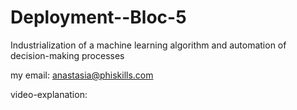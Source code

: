 # Deployment--Bloc-5
Industrialization of a machine learning algorithm and automation of decision-making processes

my email: anastasia@phiskills.com

video-explanation: 
